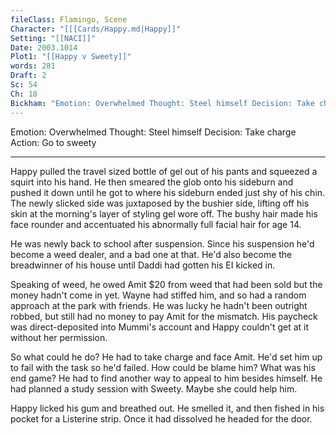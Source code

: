 ```yaml
---
fileClass: Flamingo, Scene
Character: "[[[Cards/Happy.md|Happy]]"
Setting: "[[NACI]]"
Date: 2003.1014
Plot1: "[[Happy v Sweety]]"
words: 281
Draft: 2
Sc: 54
Ch: 18
Bickham: "Emotion: Overwhelmed Thought: Steel himself Decision: Take charge Action: Go to sweety"
---
```


Emotion: Overwhelmed 
Thought: Steel himself 
Decision: Take charge 
Action: Go to sweety

---

Happy pulled the travel sized bottle of gel out of his pants and squeezed a squirt into his hand. He then smeared the glob onto his sideburn and pushed it down until he got to where his sideburn ended just shy of his chin. The newly slicked side was juxtaposed by the bushier side, lifting off his skin at the morning's layer of styling gel wore off. The bushy hair made his face rounder and accentuated his abnormally full facial hair for age 14.

He was newly back to school after suspension. Since his suspension he'd become a weed dealer, and a bad one at that. He'd also become the breadwinner of his house until Daddi had gotten his EI kicked in.

Speaking of weed, he owed Amit $20 from weed that had been sold but the money hadn't come in yet. Wayne had stiffed him, and so had a random approach at the park with friends. He was lucky he hadn't been outright robbed, but still had no money to pay Amit for the mismatch. His paycheck was direct-deposited into Mummi's account and Happy couldn't get at it without her permission.

So what could he do? He had to take charge and face Amit. He'd set him up to fail with the task so he'd failed. How could be blame him? What was his end game? He had to find another way to appeal to him besides himself. He had planned a study session with Sweety. Maybe she could help him.

Happy licked his gum and breathed out. He smelled it, and then fished in his pocket for a Listerine strip. Once it had dissolved he headed for the door.